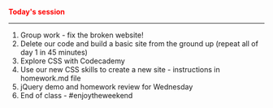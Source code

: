 <b><font color="red">Today's session</font></b>
<hr/>
<ol>
  <li>Group work - fix the broken website!</li>
  <li>Delete our code and build a basic site from the ground up (repeat all of day 1 in 45 minutes)</li>
  <li>Explore CSS with Codecademy</li>
  <li>Use our new CSS skills to create a new site - instructions in homework.md file</li>
  <li>jQuery demo and homework review for Wednesday</li>
  <li>End of class - #enjoytheweekend</li>
  
</ol>
  
